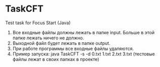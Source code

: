 # TaskCFT
Test task for Focus Start (Java)

1. Все входные файлы должны лежать в папке input. Больше в этой папке лежать ничего не должно.
2. Выходной файл будет лежать в папке output.
3. При работе программы все входные файлы удаляются.
4. Пример запуска: java TaskCFT -s -d 0.txt 1.txt 2.txt 3.txt (тестовые файлы лежат в своих папках в проекте)
